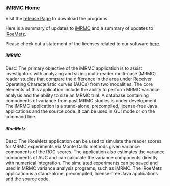 <h3>iMRMC Home</h3>

Visit the <a href="https://github.com/DIDSR/iMRMC/releases" rel="nofollow">release Page</a> to download the programs.

Here is a summary of updates to [iMRMC](UPDATES_iMRMC.md) and a summary of updates to [iRoeMetz](UPDATES_iRoeMetz.md).

Please check out a statement of the licenses related to our software [here](LICENSE.md).

<h5>iMRMC</h5>

Desc: The primary objective of the iMRMC application is to assist investigators with analyzing and sizing multi-reader multi-case (MRMC) reader studies that compare the difference in the area under Receiver Operating Characteristic curves (AUCs) from two modalities. The core elements of this application include the ability to perform MRMC variance analysis and the ability to size an MRMC trial. A database containing components of variance from past MRMC studies is under development. The iMRMC application is a stand-alone, precompiled, license-free Java applications and the source code. It can be used in GUI mode or on the command line.

<h5>iRoeMetz</h5>

Desc: The iRoeMetz application can be used to simulate the reader scores for MRMC experiments via Monte Carlo methods given variance components of the ROC scores. The application also estimates the variance components of AUC and can calculate the variance components directly with numerical integration. The simulated experiments can be saved and used in MRMC variance analysis programs, such as iMRMC. The iRoeMetz application is a stand-alone, precompiled, license-free Java applications and the source code.
